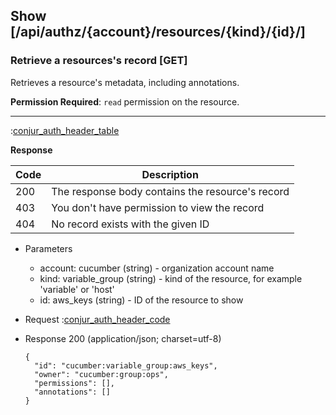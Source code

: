 ## Show [/api/authz/{account}/resources/{kind}/{id}/]

### Retrieve a resources's record [GET]

Retrieves a resource's metadata, including annotations.

**Permission Required**: `read` permission on the resource.

---

:[conjur_auth_header_table](partials/conjur_auth_header_table.md)

**Response**

|Code|Description|
|----|-----------|
|200|The response body contains the resource's record|
|403|You don't have permission to view the record|
|404|No record exists with the given ID|

+ Parameters
    + account: cucumber (string) - organization account name
    + kind: variable_group (string) - kind of the resource, for example 'variable' or 'host'
    + id: aws_keys (string) - ID of the resource to show

+ Request
    :[conjur_auth_header_code](partials/conjur_auth_header_code.md)

+ Response 200 (application/json; charset=utf-8)

    ```
    {
      "id": "cucumber:variable_group:aws_keys",
      "owner": "cucumber:group:ops",
      "permissions": [],
      "annotations": []
    }
    ```
